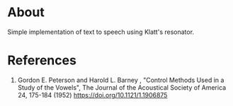 # About
Simple implementation of text to speech using Klatt's resonator.

# References
1. Gordon E. Peterson and Harold L. Barney , "Control Methods Used in a Study of the Vowels", The Journal of the Acoustical Society of America 24, 175-184 (1952) https://doi.org/10.1121/1.1906875
